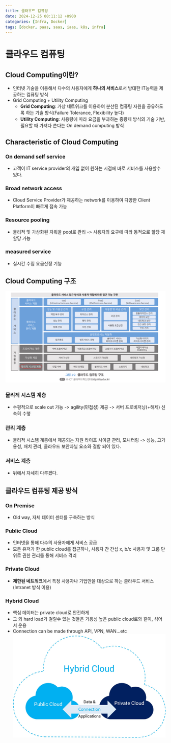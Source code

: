 ```yaml
---
title: 클라우드 컴퓨팅
date: 2024-12-25 00:11:12 +0900
categories: [Infra, Docker]
tags: [docker, paas, saas, iaas, k8s, infra]
---
```


# 클라우드 컴퓨팅
Cloud Computing이란?
--
- 인터넷 기술을 이용해서 다수의 사용자에게 **하나의 서비스**로서 방대한 IT능력을 제공하는 컴퓨팅 방식
- Grid Computing + Utility Computing
  - **Grid Computing**: 가상 네트위크를 이용하여 분산된 컴퓨팅 자원을 공유하도록 하는 기술 방식(Failure Tolerance, Flexibility 높다)
  - **Utility Computing**: 사용량에 따라 요금을 부과하는 종량제 방식의 기술 기반, 필요할 때 가져다 쓴다는 On demand computing 방식

Characteristic of Cloud Computing
--
### On demand self service
- 고객이 IT service provider의 개입 없이 원하는 시점에 바로 서비스를 사용할수 있다. 
### Broad network access
- Cloud Service Provider가 제공하는 network를 이용하여 다양한 Client Platform이 빠르게 접속 가능
### Resource pooling
- 물리적 및 가상화된 자워을 pool로 관리 -> 사용자의 요구에 따라 동적으로 할당 재할당 가능
### measured service
- 실시간 수집 요금산정 기능

Cloud Computing 구조
--
![cloud_computing_structure.jpeg](../assets/cloud_computing/cloud_computing_structure.jpeg)
### 물리적 시스템 계층
- 수평적으로 scale out 가능 -> agility(민첩성) 제공 -> 서버 프로비저닝(+해제) 신속히 수행
### 관리 계층
- 물리적 시스템 계층에서 제공되는 자원 라이프 사이클 관리, 모니터링 -> 성능, 고가용성, 패치 관리, 클라우드 보안과닐 요소와 결합 되어 있다. 
### 서비스 계층
- 뒤에서 자세히 다루겠다.

클라우드 컴퓨팅 제공 방식
--
### On Premise
- Old way, 자체 데이터 센터를 구축하는 방식
###  Public Cloud
- 인터넷을 통해 다수의 사용자에게 서비스 공급
- 모든 유저가 한 public cloud를 접근하나, 사용자 간 간섭 x, b/c 사용자 및 그룹 단위로 권한 관리를 통해 서비스 격리

### Private Cloud
- **제한된 네트워크**에서 특정 사용자나 기업만을 대상으로 하는 클라우드 서비스(Intranet 방식 이용)

### Hybrid Cloud
- 핵심 데이터는 private cloud로 안전하게 
- 그 외 hard load가 걸릴수 있는 것들은 가용성 높은 public cloud로와 같이, 섞어서 운용
- Connection can be made through API, VPN, WAN...etc
![hybrid cloud.jpeg](../assets/cloud_computing/hybrid_cloud.jpeg)

